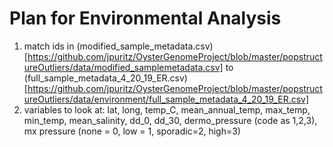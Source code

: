 # Plan for Environmental Analysis

1) match ids in (modified_sample_metadata.csv)[https://github.com/jpuritz/OysterGenomeProject/blob/master/popstructureOutliers/data/modified_samplemetadata.csv] to (full_sample_metadata_4_20_19_ER.csv)[https://github.com/jpuritz/OysterGenomeProject/blob/master/popstructureOutliers/data/environment/full_sample_metadata_4_20_19_ER.csv]
2) variables to look at: lat, long, temp_C, mean_annual_temp, max_temp, min_temp,
mean_salinity, dd_0, dd_30, dermo_pressure (code as 1,2,3), mx pressure (none =
0, low = 1, sporadic=2, high=3)
